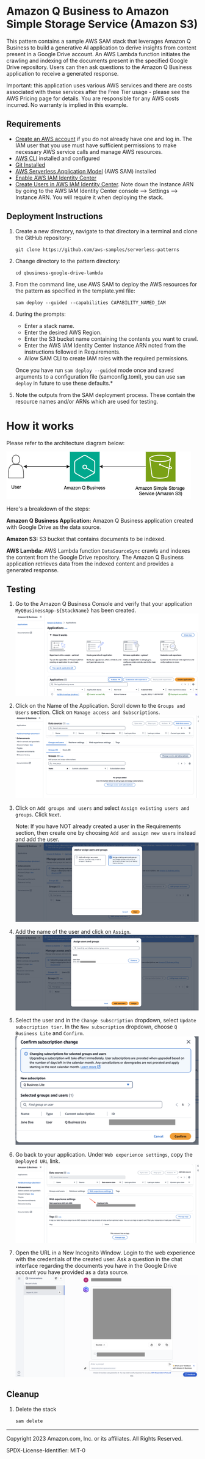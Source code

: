 # Amazon Q Business to Amazon Simple Storage Service (Amazon S3)

This pattern contains a sample AWS SAM stack that leverages Amazon Q Business to build a generative AI application to derive insights from content present in a Google Drive account. An AWS Lambda function initiates the crawling and indexing of the documents present in the specified Google Drive repository. Users can then ask questions to the Amazon Q Business application to receive a generated response. 

Important: this application uses various AWS services and there are costs associated with these services after the Free Tier usage - please see the AWS Pricing page for details. You are responsible for any AWS costs incurred. No warranty is implied in this example.

## Requirements
* [Create an AWS account](https://portal.aws.amazon.com/gp/aws/developer/registration/index.html) if you do not already have one and log in. The IAM user that you use must have sufficient permissions to make necessary AWS service calls and manage AWS resources.
* [AWS CLI](https://docs.aws.amazon.com/cli/latest/userguide/install-cliv2.html) installed and configured
* [Git Installed](https://git-scm.com/book/en/v2/Getting-Started-Installing-Git)
* [AWS Serverless Application Model](https://docs.aws.amazon.com/serverless-application-model/latest/developerguide/serverless-sam-cli-install.html) (AWS SAM) installed
* [Enable AWS IAM Identity Center](https://docs.aws.amazon.com/singlesignon/latest/userguide/get-set-up-for-idc.html)
* [Create Users in AWS IAM Identity Center](https://docs.aws.amazon.com/singlesignon/latest/userguide/addusers.html). Note down the Instance ARN by going to the AWS IAM Identity Center console --> Settings --> Instance ARN. You will require it when deploying the stack. 
<!-- * [Create an S3 Bucket](https://docs.aws.amazon.com/AmazonS3/latest/userguide/creating-bucket.html) and [upload documents](https://docs.aws.amazon.com/AmazonS3/latest/userguide/upload-objects.html) that you want to be indexed. If you already have an S3 bucket with data that you want to crawl, you can skip this step. -->

## Deployment Instructions
1. Create a new directory, navigate to that directory in a terminal and clone the GitHub repository:
    ```
    git clone https://github.com/aws-samples/serverless-patterns
    ```
1. Change directory to the pattern directory:
    ```
    cd qbusiness-google-drive-lambda
    ```
1. From the command line, use AWS SAM to deploy the AWS resources for the pattern as specified in the template.yml file:
    ```
    sam deploy --guided --capabilities CAPABILITY_NAMED_IAM
    ```
1. During the prompts:

    * Enter a stack name.
    * Enter the desired AWS Region.
    * Enter the S3 bucket name containing the contents you want to crawl. 
    * Enter the AWS IAM Identity Center Instance ARN noted from the instructions followed in Requirements.
    * Allow SAM CLI to create IAM roles with the required permissions.

    Once you have run `sam deploy --guided` mode once and saved arguments to a configuration file (samconfig.toml), you can use `sam deploy` in future to use these defaults.*

1. Note the outputs from the SAM deployment process. These contain the resource names and/or ARNs which are used for testing.

# How it works
Please refer to the architecture diagram below:

![End to End Architecture](images/architecture.png)

Here's a breakdown of the steps:

**Amazon Q Business Application:** Amazon Q Business application created with Google Drive as the data source. 

**Amazon S3:** S3 bucket that contains documents to be indexed. 

**AWS Lambda:**  AWS Lambda function `DataSourceSync` crawls and indexes the content from the Google Drive repository. The Amazon Q Business application retrieves data from the indexed content and provides a generated response.

## Testing

1. Go to the Amazon Q Business Console and verify that your application `MyQBusinessApp-${StackName}` has been created.
    ![Amazon Q Business Application](images/qbusiness-application.png)

1. Click on the Name of the Application. Scroll down to the `Groups and Users` section. Click on `Manage access and Subscriptions`.
    ![Groups and Users Section](images/groups-users.png)
1. Click on `Add groups and users` and select `Assign existing users and groups`. Click `Next`. 

    Note: If you have NOT already created a user in the Requirements section, then create one by choosing `Add and assign new users` instead and add the user. 
    ![Assign users](images/assign-users-groups.png)
1. Add the name of the user and click on `Assign`.
    ![Assign user](images/assign-user.png)
1. Select the user and in the `Change subscription` dropdown, select `Update subscription tier`. In the `New subscription` dropdown, choose `Q Business Lite` and `Confirm`.
    ![User subscription](images/subscription.png)
1. Go back to your application. Under `Web experience settings`, copy the `Deployed URL` link.
    ![Deployed URL](images/deployed-url.png)
1. Open the URL in a New Incognito Window. Login to the web experience with the credentials of the created user. Ask a question in the chat interface regarding the documents you have in the Google Drive account you have provided as a data source.
    ![Q Business Web Experience](images/chat-interface.png)

## Cleanup

1. Delete the stack
    ```bash
    sam delete
    ```
----
Copyright 2023 Amazon.com, Inc. or its affiliates. All Rights Reserved.

SPDX-License-Identifier: MIT-0

